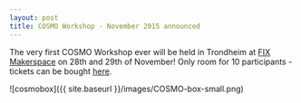 ```yaml
---
layout: post
title: COSMO Workshop - November 2015 announced
---
```

The very first COSMO Workshop ever will be held in Trondheim at [FIX Makerspace](https://www.facebook.com/FixmakerspaceTrondheim) on 28th and 29th of November! Only room for 10 participants - tickets can be bought [here](https://mft.hoopla.no/sales/1246830531/).

![cosmobox]({{ site.baseurl }}/images/COSMO-box-small.png)
